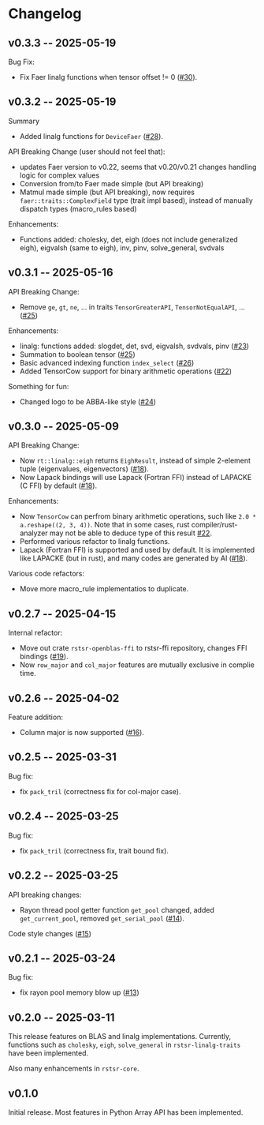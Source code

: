 # Changelog

## v0.3.3 -- 2025-05-19

Bug Fix:
- Fix Faer linalg functions when tensor offset != 0 ([#30](https://github.com/RESTGroup/rstsr/pull/30)).

## v0.3.2 -- 2025-05-19

Summary
- Added linalg functions for `DeviceFaer` ([#28](https://github.com/RESTGroup/rstsr/pull/28)).

API Breaking Change (user should not feel that):
- updates Faer version to v0.22, seems that v0.20/v0.21 changes handling logic for complex values
- Conversion from/to Faer made simple (but API breaking)
- Matmul made simple (but API breaking), now requires `faer::traits::ComplexField` type (trait impl based), instead of manually dispatch types (macro_rules based)

Enhancements:
- Functions added: cholesky, det, eigh (does not include generalized eigh), eigvalsh (same to eigh), inv, pinv, solve_general, svdvals

## v0.3.1 -- 2025-05-16

API Breaking Change:
- Remove `ge`, `gt`, `ne`, ... in traits `TensorGreaterAPI`, `TensorNotEqualAPI`, ... ([#25](https://github.com/RESTGroup/rstsr/pull/25))

Enhancements:
- linalg: functions added: slogdet, det, svd, eigvalsh, svdvals, pinv ([#23](https://github.com/RESTGroup/rstsr/pull/23))
- Summation to boolean tensor ([#25](https://github.com/RESTGroup/rstsr/pull/25))
- Basic advanced indexing function `index_select` ([#26](https://github.com/RESTGroup/rstsr/pull/26))
- Added TensorCow support for binary arithmetic operations ([#22](https://github.com/RESTGroup/rstsr/pull/22))

Something for fun:
- Changed logo to be ABBA-like style ([#24](https://github.com/RESTGroup/rstsr/pull/24))

## v0.3.0 -- 2025-05-09

API Breaking Change:
- Now `rt::linalg::eigh` returns `EighResult`, instead of simple 2-element tuple (eigenvalues, eigenvectors) ([#18](https://github.com/RESTGroup/rstsr/pull/18)).
- Now Lapack bindings will use Lapack (Fortran FFI) instead of LAPACKE (C FFI) by default ([#18](https://github.com/RESTGroup/rstsr/pull/18)).

Enhancements:
- Now `TensorCow` can perfrom binary arithmetic operations, such like `2.0 * a.reshape((2, 3, 4))`. Note that in some cases, rust compiler/rust-analyzer may not be able to deduce type of this result [#22](https://github.com/RESTGroup/rstsr/pull/18).
- Performed various refactor to linalg functions.
- Lapack (Fortran FFI) is supported and used by default. It is implemented like LAPACKE (but in rust), and many codes are generated by AI ([#18](https://github.com/RESTGroup/rstsr/pull/18)).

Various code refactors:
- Move more macro_rule implementatios to duplicate.

## v0.2.7 -- 2025-04-15

Internal refactor:
- Move out crate `rstsr-openblas-ffi` to rstsr-ffi repository, changes FFI bindings ([#19](https://github.com/RESTGroup/rstsr/pull/19)).
- Now `row_major` and `col_major` features are mutually exclusive in complie time.

## v0.2.6 -- 2025-04-02

Feature addition:
- Column major is now supported ([#16](https://github.com/RESTGroup/rstsr/pull/16)).

## v0.2.5 -- 2025-03-31

Bug fix:
- fix `pack_tril` (correctness fix for col-major case).

## v0.2.4 -- 2025-03-25

Bug fix:
- fix `pack_tril` (correctness fix, trait bound fix).

## v0.2.2 -- 2025-03-25

API breaking changes:
- Rayon thread pool getter function `get_pool` changed, added `get_current_pool`, removed `get_serial_pool` ([#14](https://github.com/RESTGroup/rstsr/pull/14)).

Code style changes ([#15](https://github.com/RESTGroup/rstsr/pull/15))

## v0.2.1 -- 2025-03-24

Bug fix:
- fix rayon pool memory blow up ([#13](https://github.com/RESTGroup/rstsr/pull/13))

## v0.2.0 -- 2025-03-11

This release features on BLAS and linalg implementations. Currently, functions such as `cholesky`, `eigh`, `solve_general` in `rstsr-linalg-traits` have been implemented.

Also many enhancements in `rstsr-core`.

## v0.1.0

Initial release. Most features in Python Array API has been implemented.
